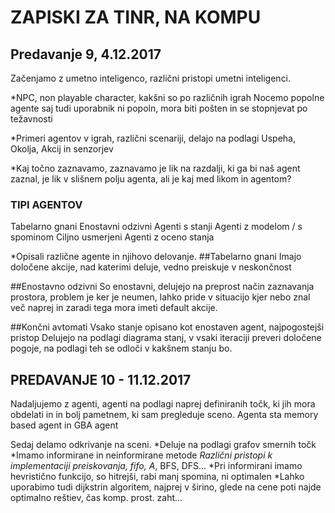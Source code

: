 # ZAPISKI ZA TINR, NA KOMPU

## Predavanje 9, 4.12.2017

Začenjamo z umetno inteligenco, različni pristopi umetni inteligenci.

*NPC, non playable character, kakšni so po različnih igrah
Nocemo popolne agente saj tudi uporabnik ni popoln, mora biti pošten in se stopnjevat po težavnosti

*Primeri agentov v igrah, različni scenariji, delajo na podlagi Uspeha, Okolja, Akcij in senzorjev

*Kaj točno zaznavamo, zaznavamo je lik na razdalji, ki ga bi naš agent zaznal, je lik v slišnem polju agenta, ali je kaj med likom in agentom?

### TIPI AGENTOV
Tabelarno gnani
Enostavni odzivni
Agenti s stanji
Agenti z modelom / s spominom
Ciljno usmerjeni
Agenti z oceno stanja 

*Opisali različne agente in njihovo delovanje.
##Tabelarno gnani
Imajo določene akcije, nad katerimi deluje, vedno preiskuje v neskončnost

##Enostavno odzivni
So enostavni, delujejo na preprost način zaznavanja prostora, problem je ker je neumen, lahko pride v situacijo kjer nebo znal več naprej in zaradi tega mora imeti default akcije.

##Končni avtomati
Vsako stanje opisano kot enostaven agent, najpogostejši pristop
Delujejo na podlagi diagrama stanj, v vsaki iteraciji preveri določene pogoje, na podlagi teh se odloči v kakšnem stanju bo.

## PREDAVANJE 10 - 11.12.2017

Nadaljujemo z agenti, agenti na podlagi naprej definiranih točk, ki jih mora obdelati in in bolj pametnem, ki sam pregleduje sceno.
Agenta sta memory based agent in GBA agent

Sedaj delamo odkrivanje na sceni.
*Deluje na podlagi grafov smernih točk
*Imamo informirane in neinformirane metode
*Različni pristopi k implementaciji preiskovanja, fifo, A*, BFS, DFS...
*Pri informirani imamo hevristično funkcijo, so hitrejši, rabi manj spomina, ni optimalen
*Lahko uporabimo tudi dijkstrin algoritem, najprej v širino, glede na cene poti najde optimalno reštiev, čas komp. prost. zaht...



